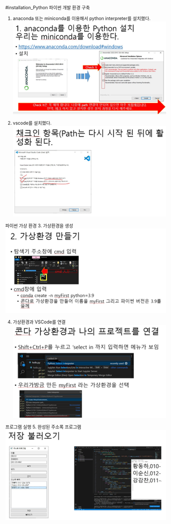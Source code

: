 #installation_Python
파이썬 개발 환경 구축
1. anaconda 또는 miniconda를 이용해서 python interpreter를 설치했다.
 ![아나콘다설치화면](image/anaconda.jpg)

2. vscode를 설치했다.
 ![VSCODE설치화면](image/vscode.jpg)

파이썬 가상 환경
3. 가상환경을 생성
 ![가상환경](image/venv.jpg)

4. 가상환경과 VSCode를 연결
 ![커넥트](image/connect.jpg)

프로그램 실행
5. 완성된 주소록 프로그램
 ![완성](image/result.jpg)
